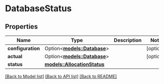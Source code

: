 # DatabaseStatus

## Properties

Name | Type | Description | Notes
------------ | ------------- | ------------- | -------------
**configuration** | Option<[**models::Database**](Database.md)> |  | [optional]
**actual** | Option<[**models::Database**](Database.md)> |  | [optional]
**status** | [**models::AllocationStatus**](AllocationStatus.md) |  | 

[[Back to Model list]](../README.md#documentation-for-models) [[Back to API list]](../README.md#documentation-for-api-endpoints) [[Back to README]](../README.md)


